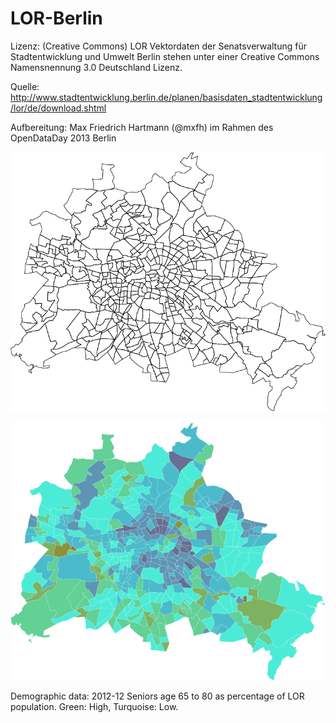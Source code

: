 LOR-Berlin
==========

Lizenz: (Creative Commons)
LOR Vektordaten der Senatsverwaltung für Stadtentwicklung und Umwelt Berlin
stehen unter einer Creative Commons Namensnennung 3.0 Deutschland Lizenz.

Quelle: http://www.stadtentwicklung.berlin.de/planen/basisdaten_stadtentwicklung/lor/de/download.shtml

Aufbereitung: Max Friedrich Hartmann (@mxfh) im Rahmen des OpenDataDay 2013 Berlin

![LORs Berlin](https://github.com/mxfh/LOR-Berlin/raw/master/lor.png "LOR Berlin")

![LORs Berlin](https://github.com/mxfh/LOR-Berlin/raw/master/lor-seniors.png "LOR Berlin")

Demographic data: 2012-12 Seniors age 65 to 80 as percentage of LOR population. Green: High, Turquoise: Low.

